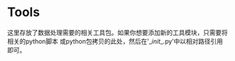 # Tools

这里存放了数据处理需要的相关工具包。如果你想要添加新的工具模块，只需要将相关的python脚本
或python包拷贝的此处，然后在'\__init__.py'中以相对路径引用即可。








